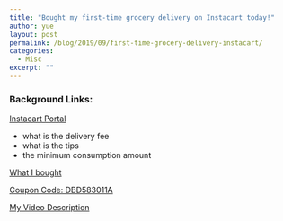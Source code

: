 ```yaml
---
title: "Bought my first-time grocery delivery on Instacart today!"
author: yue
layout: post
permalink: /blog/2019/09/first-time-grocery-delivery-instacart/
categories:
  - Misc
excerpt: ""
---
```


### Background Links:

[Instacart Portal](https://www.instacart.ca/store/t-t/storefront)

- what is the delivery fee
- what is the tips
- the minimum consumption amount

[What I bought](https://www.facebook.com/photo.php?fbid=10107003451778572&set=a.10103283102288772&type=3&theater)

[Coupon Code: DBD583011A](https://inst.cr/t/BhkyjuJQf)

[My Video Description](https://www.youtube.com/watch?v=sNzu769yVxU&feature=youtu.be)

